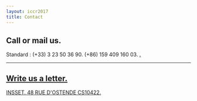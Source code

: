 ```yaml
---
layout: iccr2017
title: Contact
---
```

>
## Call or mail us.

Standard : (+33) 3 23 50 36 90. (+86) 159 409 160 03. <a href="mailto: cloudrobotics.iccr@gmail.com">.

---

## Write us a letter.

INSSET. 48 RUE D'OSTENDE CS10422.
